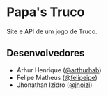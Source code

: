 # Papa's Truco

Site e API de um jogo de Truco.

## Desenvolvedores
- Arhur Henrique ([@arthurhab](https://github.com/felipeipe))
- Felipe Matheus ([@felipeipe](https://github.com/arthurhab))
- Jhonathan Izidro ([@jhoizi](https://github.com/jhoizi))

